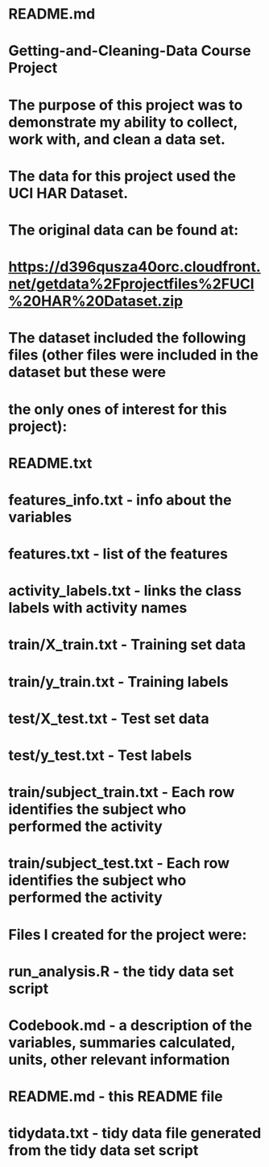 # README.md

# Getting-and-Cleaning-Data Course Project 

# The purpose of this project was to demonstrate my ability to collect, work with, and clean a data set.

# The data for this project used the UCI HAR Dataset. 

# The original data can be found at: 
# https://d396qusza40orc.cloudfront.net/getdata%2Fprojectfiles%2FUCI%20HAR%20Dataset.zip 


# The dataset included the following files (other files were included in the dataset but these were
# the only ones of interest for this project):

# README.txt
# features_info.txt - info about the variables
# features.txt - list of the features
# activity_labels.txt - links the class labels with activity names
# train/X_train.txt - Training set data
# train/y_train.txt - Training labels
# test/X_test.txt - Test set data
# test/y_test.txt - Test labels
# train/subject_train.txt - Each row identifies the subject who performed the activity
# train/subject_test.txt - Each row identifies the subject who performed the activity

# Files I created for the project were:

# run_analysis.R - the tidy data set script
# Codebook.md - a description of the variables, summaries calculated, units, other relevant information
# README.md - this README file
# tidydata.txt - tidy data file generated from the tidy data set script

